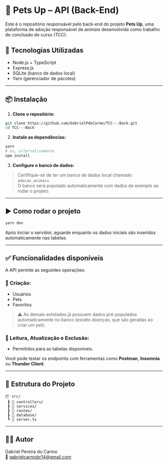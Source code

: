 # 🐾 Pets Up – API (Back-End)

Este é o repositório responsável pelo back-end do projeto **Pets Up**, uma plataforma de adoção responsável de animais desenvolvida como trabalho de conclusão de curso (TCC).

## 🚀 Tecnologias Utilizadas

- Node.js + TypeScript
- Express.js
- SQLite (banco de dados local)
- Yarn (gerenciador de pacotes)

---

## 📦 Instalação

1. **Clone o repositório:**

```bash
git clone https://github.com/GabrielPdoCarmo/TCC---Back.git
cd TCC---Back
```

2. **Instale as dependências:**

```bash
yarn
# ou, alternativamente
npm install
```

3. **Configure o banco de dados:**

> Certifique-se de ter um banco de dados local chamado `adocao_animais`.  
O banco será populado automaticamente com dados de exemplo ao rodar o projeto.

---

## ▶️ Como rodar o projeto

```bash
yarn dev
```

Após iniciar o servidor, aguarde enquanto os dados iniciais são inseridos automaticamente nas tabelas.

---

## ✅ Funcionalidades disponíveis

A API permite as seguintes operações:

### 📌 Criação:
- Usuários
- Pets
- Favoritos
> ⚠️ As demais entidades já possuem dados pré-populados automaticamente no banco (exceto doenças, que são geradas ao criar um pet).

### 🔁 Leitura, Atualização e Exclusão:
- Permitidos para as tabelas disponíveis.

Você pode testar os endpoints com ferramentas como **Postman**, **Insomnia** ou **Thunder Client**.

---

## 📁 Estrutura do Projeto

```
📦 src/
 ┣ 📂 controllers/
 ┣ 📂 services/
 ┣ 📂 routes/
 ┣ 📂 database/
 ┗ 📜 server.ts
```
---

## 👨‍💻 Autor

Gabriel Pereira do Carmo  
📧 gabrielcarmobr14@gmail.com
